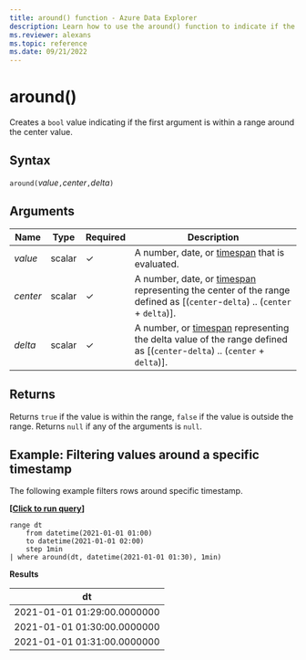```yaml
---
title: around() function - Azure Data Explorer
description: Learn how to use the around() function to indicate if the first argument is within a range around the center value in Azure Data Explorer.
ms.reviewer: alexans
ms.topic: reference
ms.date: 09/21/2022
---
```

# around()

Creates a `bool` value indicating if the first argument is within a range around the center value.

## Syntax

`around(`*value*`,`*center*`,`*delta*`)`

## Arguments

| Name | Type | Required | Description |
|--|--|--|--|
|*value*| scalar | &check; | A number, date, or [timespan](scalar-data-types/timespan.md) that is evaluated.|
| *center* | scalar | &check; | A number, date, or [timespan](scalar-data-types/timespan.md) representing the center of the range defined as [(`center`-`delta`) .. (`center` + `delta`)]. |
| *delta* | scalar| &check; | A number, or [timespan](scalar-data-types/timespan.md) representing the delta value of the range defined as [(`center`-`delta`) .. (`center` + `delta`)].|

## Returns

Returns `true` if the value is within the range, `false` if the value is outside the range.
Returns `null` if any of the arguments is `null`.

## Example: Filtering values around a specific timestamp

The following example filters rows around specific timestamp.

**\[**[**Click to run query**](https://dataexplorer.azure.com/clusters/help/databases/Samples?query=H4sIAAAAAAAAAytKzEtPVUgpUeBSAIK0ovxchZTEktSSzNxUDSMDI0NdAxBSMDC0MjDQhCgqyceuxAihpLgktUDBMDczj6tGoTwjtShVIbEovzQvRSOlRAeX+cYGmjpgPZoA56xhi5QAAAA=)**\]**

```kusto
range dt 
    from datetime(2021-01-01 01:00) 
    to datetime(2021-01-01 02:00) 
    step 1min
| where around(dt, datetime(2021-01-01 01:30), 1min)
```

**Results**

|dt|
|---|
|2021-01-01 01:29:00.0000000|
|2021-01-01 01:30:00.0000000|
|2021-01-01 01:31:00.0000000|
